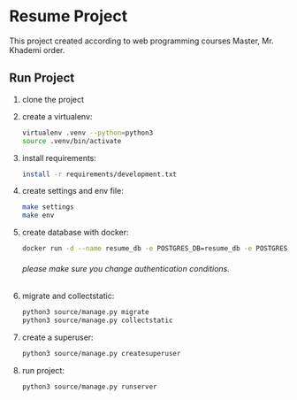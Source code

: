 # Resume Project
This project created according to web programming courses Master, Mr. Khademi order.

## Run Project
1. clone the project

2. create a virtualenv:

    ```bash
    virtualenv .venv --python=python3
    source .venv/bin/activate
    ```

3. install requirements:
    
    ```bash
    install -r requirements/development.txt
    ```

4. create settings and env file:
    
    ```bash
    make settings
    make env
    ```

5. create database with docker:

    ``` bash
    docker run -d --name resume_db -e POSTGRES_DB=resume_db -e POSTGRES_USER=resume_user -e POSTGRES_PASSWORD=1234 -p 5432:5432 postgres
    ```

    ###### please make sure you change authentication conditions.
6. migrate and collectstatic:

    ```bash
    python3 source/manage.py migrate
    python3 source/manage.py collectstatic
    ```

7. create a superuser:

    ```bash
    python3 source/manage.py createsuperuser
    ```

8. run project:

    ```bash
    python3 source/manage.py runserver
    ```
